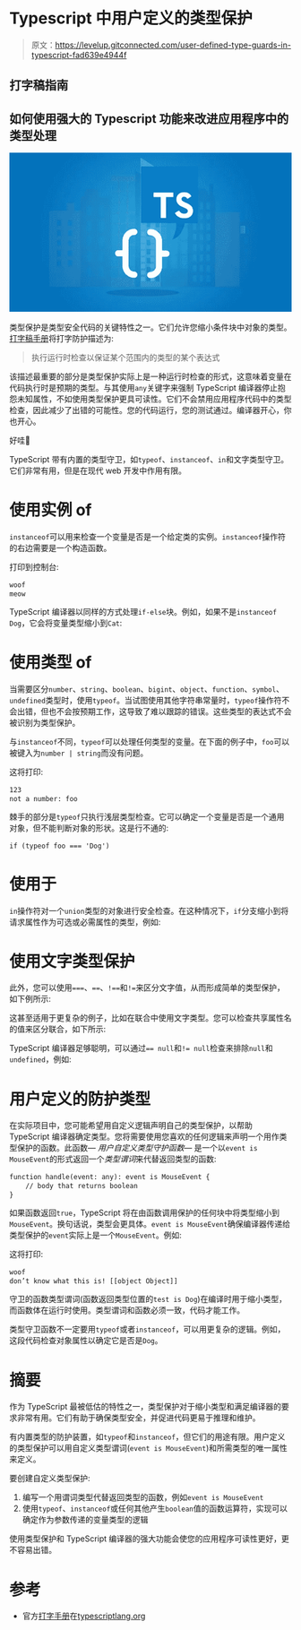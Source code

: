 # Typescript 中用户定义的类型保护

> 原文：<https://levelup.gitconnected.com/user-defined-type-guards-in-typescript-fad639e4944f>

## 打字稿指南

## 如何使用强大的 Typescript 功能来改进应用程序中的类型处理

![](img/7179275897ad74f7b9988044549cfd51.png)

类型保护是类型安全代码的关键特性之一。它们允许您缩小条件块中对象的类型。[打字稿手册](https://www.typescriptlang.org/docs/handbook)将打字防护描述为:

> 执行运行时检查以保证某个范围内的类型的某个表达式

该描述最重要的部分是类型保护实际上是一种运行时检查的形式，这意味着变量在代码执行时是预期的类型。与其使用`any`关键字来强制 TypeScript 编译器停止抱怨未知属性，不如使用类型保护更具可读性。它们不会禁用应用程序代码中的类型检查，因此减少了出错的可能性。您的代码运行，您的测试通过。编译器开心，你也开心。

好哇🎉

TypeScript 带有内置的类型守卫，如`typeof`、`instanceof`、`in`和文字类型守卫。它们非常有用，但是在现代 web 开发中作用有限。

# 使用实例 of

`instanceof`可以用来检查一个变量是否是一个给定类的实例。`instanceof`操作符的右边需要是一个构造函数。

打印到控制台:

```
woof
meow
```

TypeScript 编译器以同样的方式处理`if-else`块。例如，如果不是`instanceof` `Dog`，它会将变量类型缩小到`Cat`:

# 使用类型 of

当需要区分`number`、`string`、`boolean`、`bigint`、`object`、`function`、`symbol`、`undefined`类型时，使用`typeof`。当试图使用其他字符串常量时，`typeof`操作符不会出错，但也不会按预期工作，这导致了难以跟踪的错误。这些类型的表达式不会被识别为类型保护。

与`instanceof`不同，`typeof`可以处理任何类型的变量。在下面的例子中，`foo`可以被键入为`number | string`而没有问题。

这将打印:

```
123
not a number: foo
```

棘手的部分是`typeof`只执行浅层类型检查。它可以确定一个变量是否是一个通用对象，但不能判断对象的形状。这是行不通的:

```
if (typeof foo === 'Dog')
```

# 使用于

`in`操作符对一个`union`类型的对象进行安全检查。在这种情况下，`if`分支缩小到将请求属性作为可选或必需属性的类型，例如:

# 使用文字类型保护

此外，您可以使用`===`、`==`、`!==`和`!=`来区分文字值，从而形成简单的类型保护，如下例所示:

这甚至适用于更复杂的例子，比如在联合中使用文字类型。您可以检查共享属性名的值来区分联合，如下所示:

TypeScript 编译器足够聪明，可以通过`== null`和`!= null`检查来排除`null`和`undefined`，例如:

# 用户定义的防护类型

在实际项目中，您可能希望用自定义逻辑声明自己的类型保护，以帮助 TypeScript 编译器确定类型。您将需要使用您喜欢的任何逻辑来声明一个用作类型保护的函数。此函数— *用户自定义类型守护函数—* 是一个以`event is MouseEvent`的形式返回一个*类型谓词*来代替返回类型的函数:

```
function handle(event: any): event is MouseEvent {
    // body that returns boolean
}
```

如果函数返回`true`，TypeScript 将在由函数调用保护的任何块中将类型缩小到`MouseEvent`。换句话说，类型会更具体。`event is MouseEvent`确保编译器传递给类型保护的`event`实际上是一个`MouseEvent`。例如:

这将打印:

```
woof
don’t know what this is! [[object Object]]
```

守卫的函数类型谓词(函数返回类型位置的`test is Dog`)在编译时用于缩小类型，而函数体在运行时使用。类型谓词和函数必须一致，代码才能工作。

类型守卫函数不一定要用`typeof`或者`instanceof`，可以用更复杂的逻辑。例如，这段代码检查对象属性以确定它是否是`Dog`。

# 摘要

作为 TypeScript 最被低估的特性之一，类型保护对于缩小类型和满足编译器的要求非常有用。它们有助于确保类型安全，并促进代码更易于推理和维护。

有内置类型的防护装置，如`typeof`和`instanceof`，但它们的用途有限。用户定义的类型保护可以用自定义类型谓词(`event is MouseEvent`)和所需类型的唯一属性来定义。

要创建自定义类型保护:

1.  编写一个用谓词类型代替返回类型的函数，例如`event is MouseEvent`
2.  使用`typeof`、`instanceof`或任何其他产生`boolean`值的函数运算符，实现可以确定作为参数传递的变量类型的逻辑

使用类型保护和 TypeScript 编译器的强大功能会使您的应用程序可读性更好，更不容易出错。

# 参考

*   官方[打字手册](https://www.typescriptlang.org/docs/handbook)在[typescriptlang.org](https://www.typescriptlang.org)
